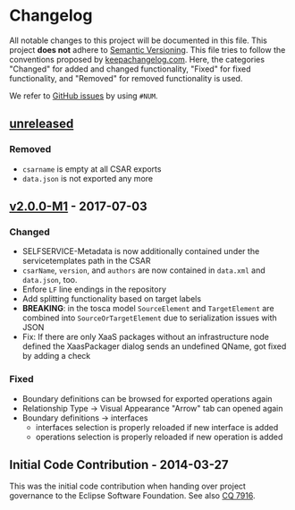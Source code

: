 # Changelog
All notable changes to this project will be documented in this file.
This project **does not** adhere to [Semantic Versioning](http://semver.org/).
This file tries to follow the conventions proposed by [keepachangelog.com](http://keepachangelog.com/).
Here, the categories "Changed" for added and changed functionality,
"Fixed" for fixed functionality, and
"Removed" for removed functionality is used.

We refer to [GitHub issues](https://github.com/eclipse/winery/issues) by using `#NUM`.

## [unreleased]

### Removed
* `csarname` is empty at all CSAR exports
* `data.json` is not exported any more

## [v2.0.0-M1] - 2017-07-03

### Changed

* SELFSERVICE-Metadata is now additionally contained under the servicetemplates path in the CSAR
* `csarName`, `version`, and `authors` are now contained in `data.xml` and `data.json`, too.
* Enfore `LF` line endings in the repository
* Add splitting functionality based on target labels
* **BREAKING**: in the tosca model `SourceElement` and `TargetElement` are combined into `SourceOrTargetElement` due to serialization issues with JSON
* Fix: If there are only XaaS packages without an infrastructure node defined the XaasPackager dialog  sends an undefined QName, got fixed by adding a check

### Fixed

* Boundary definitions can be browsed for exported operations again
* Relationship Type -> Visual Appearance  "Arrow" tab can opened again
* Boundary definitions -> interfaces
    *    interfaces selection is properly reloaded if new interface is added
    *    operations selection is properly reloaded if new operation is added

## Initial Code Contribution - 2014-03-27

This was the initial code contribution when handing over project governance to the Eclipse Software Foundation.
See also [CQ 7916](https://dev.eclipse.org/ipzilla/show_bug.cgi?id=7916).

[unreleased]: https://github.com/eclipse/winery/compare/v2.0.0-M1...master
[v2.0.0-M1]: https://github.com/eclipse/winery/compare/initial-code-contribution...v2.0.0-M1
